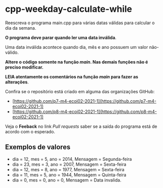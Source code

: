 # cpp-weekday-calculate-while

Reescreva o programa main.cpp para várias datas válidas para calcular o dia da semana.

**O programa deve parar quando ler uma data inválida**. 

Uma data inválida acontece quando dia, mês e ano possuem um valor não-válido.

**Altere o código somente na função *main*. Nas demais funções não é preciso modificar.**

**LEIA atentamente os comentários na função *main* para fazer as alterações**.

Confira se o repositório está criado em alguma das organizações GitHub:
* [https://github.com/p7-m4-ecoi02-2021-1](https://github.com/p7-m4-ecoi02-2021-1)
* [https://github.com/p8-m4-ecoi02-2021-1](https://github.com/p8-m4-ecoi02-2021-1)

Veja o **Feeback** no link *Pull requests* saber se a saída do programa está de acordo com o esperado.

## Exemplos de valores

* dia = 12, mes = 5, ano = 2014, Mensagem = Segunda-feira
* dia = 23, mes = 3, ano = 2007, Mensagem = Sexta-feira
* dia = 12, mes = 8, ano = 1977, Mensagem = Sexta-feira
* dia = 11, mes = 5, ano = 1944, Mensagem = Quinta-feira
* dia = 0, mes = 0, ano = 0, Mensagem = Data invalida.
